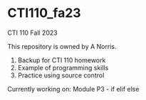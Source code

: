# CTI110_fa23
CTI 110 Fall 2023

This repository is owned by A Norris.
1. Backup for CTI 110 homework
2. Example of programming skills
3. Practice using source control

   
Currently working on: Module P3 - if elif else

